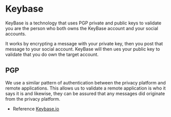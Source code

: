 # Keybase

KeyBase is a technology that uses PGP private and public keys to validate you are the person who both owns the KeyBase account and your social accounts.

It works by encrypting a message with your private key, then you post that message to your social account.  KeyBase will then ues your public key to validate that you do own the target account.

##  PGP

We use a similar pattern of authentication between the privacy platform and remote applications.  This allows us to validate a remote application is who it says it is and likewise, they can be assured that any messages did originate from the privacy platform.

-   Reference [Keybase.io](https://keybase.io)